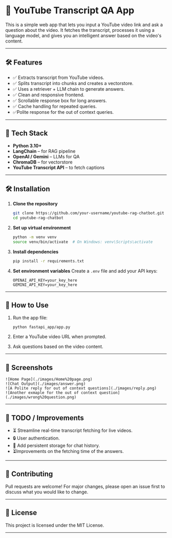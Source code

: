 # 🎥 YouTube Transcript QA App

This is a simple web app that lets you input a YouTube video link and ask a question about the video. It fetches the transcript, processes it using a language model, and gives you an intelligent answer based on the video's content.

---

## 🛠️ Features
- ✅ Extracts transcript from YouTube videos.
- ✅ Splits transcript into chunks and creates a vectorstore.
- ✅ Uses a retriever + LLM chain to generate answers.
- ✅ Clean and responsive frontend.
- ✅ Scrollable response box for long answers.
- ✅ Cache handling for repeated queries.
- ✅Polite response for the out of context queries.

---
## 🧠 Tech Stack

- **Python 3.10+**
- **LangChain** – for RAG pipeline
- **OpenAI / Gemini** – LLMs for QA
- **ChromaDB** – for vectorstore
- **YouTube Transcript API** – to fetch captions

---
## 🛠️ Installation

1. **Clone the repository**
   ```bash
   git clone https://github.com/your-username/youtube-rag-chatbot.git
   cd youtube-rag-chatbot
   ```

2. **Set up virtual environment**
   ```bash
   python -m venv venv
   source venv/bin/activate  # On Windows: venv\Scripts\activate
   ```

3. **Install dependencies**
   ```bash
   pip install -r requirements.txt
   ```

4. **Set environment variables**
   Create a `.env` file and add your API keys:
   ```
   OPENAI_API_KEY=your_key_here
   GEMINI_API_KEY=your_key_here
   ```

---

## 🧪 How to Use

1. Run the app file:
   ```bash
   python fastapi_app/app.py
   ```

2. Enter a YouTube video URL when prompted.

3. Ask questions based on the video content.

---

## 📸 Screenshots

```
![Home Page](./images/Home%20page.png)
![Chat Output](./images/answer.png)
![A Polite reply for out of context questions](./images/reply.png)
![Another exmaple for the out of context question](./images/wrong%20question.png)
```
---


## 🧹 TODO / Improvements

- ⏳ Streamline real-time transcript fetching for live videos.
- 🔒 User authentication.
- 💾 Add persistent storage for chat history.
- ⏳Improvements on the fetching time of the answers.

---

## 🤝 Contributing

Pull requests are welcome! For major changes, please open an issue first to discuss what you would like to change.

---

## 📜 License

This project is licensed under the MIT License.

---


